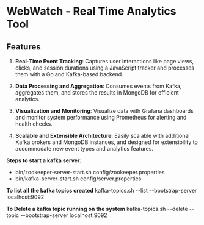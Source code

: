 # WebWatch - Real Time Analytics Tool

## Features

1. **Real-Time Event Tracking**: Captures user interactions like page views, clicks, and session durations using a JavaScript tracker and processes them with a Go and Kafka-based backend.
2. **Data Processing and Aggregation**: Consumes events from Kafka, aggregates them, and stores the results in MongoDB for efficient analytics.

3. **Visualization and Monitoring**: Visualize data with Grafana dashboards and monitor system performance using Prometheus for alerting and health checks.

4. **Scalable and Extensible Architecture**: Easily scalable with additional Kafka brokers and MongoDB instances, and designed for extensibility to accommodate new event types and analytics features.

**Steps to start a kafka server**:

- bin/zookeeper-server-start.sh config/zookeeper.properties
- bin/kafka-server-start.sh config/server.properties

**To list all the kafka topics created**
kafka-topics.sh --list --bootstrap-server localhost:9092

**To Delete a kafka topic running on the system**
kafka-topics.sh --delete --topic <topicName> --bootstrap-server localhost:9092


